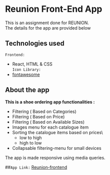 # Reunion Front-End App

This is an assignment done for REUNION.\
The details for the app are provided below

## Technologies used
`Frontend:` 
- React, HTML & CSS \
`Icon Library:` 
- [fontawesome](https://fontawesome.com)

## About the app

**This is a shoe ordering app functionalities :**
- Filtering ( Based on Categories)
- Filtering ( Based on Price)
- Filtering ( Based on Available Sizes)
- Images menu for each catalogue item
- Sorting the catalogue items based on prices\
	- low to high
	- high to low
- Collapsable filtering-menu for small devices

The app is made responsive using media queries.


##`App Link:` [Reunion-frontend](https://reunion-frontend-soumen.netlify.app/)
